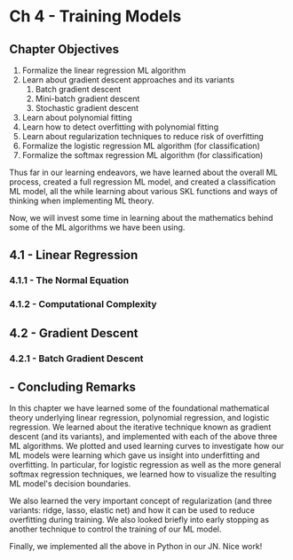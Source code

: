 # Ch 4 - Training Models

## Chapter Objectives

1. Formalize the linear regression ML algorithm
2. Learn about gradient descent approaches and its variants
    1. Batch gradient descent
    2. Mini-batch gradient descent
    3. Stochastic gradient descent
3. Learn about polynomial fitting
4. Learn how to detect overfitting with polynomial fitting
5. Learn about regularization techniques to reduce risk of overfitting
6. Formalize the logistic regression ML algorithm (for classification)
7. Formalize the softmax regression ML algorithm (for classification)

Thus far in our learning endeavors, we have learned about the overall ML process, created a full regression ML model, and created a classification ML model, all the while learning about various SKL functions and ways of thinking when implementing ML theory.

Now, we will invest some time in learning about the mathematics behind some of the ML algorithms we have been using. 


## 4.1 - Linear Regression

### 4.1.1 - The Normal Equation

### 4.1.2 - Computational Complexity

## 4.2 - Gradient Descent

### 4.2.1 - Batch Gradient Descent

## - Concluding Remarks

In this chapter we have learned some of the foundational mathematical theory underlying linear regression, polynomial regression, and logistic regression. We learned about the iterative technique known as gradient descent (and its variants), and implemented with each of the above three ML algorithms. We plotted and used learning curves to investigate how our ML models were learning which gave us insight into underfitting and overfitting. In particular, for logistic regression as well as the more general softmax regression techniques, we learned how to visualize the resulting ML model's decision boundaries.

We also learned the very important concept of regularization (and three variants: ridge, lasso, elastic net) and how it can be used to reduce overfitting during training. We also looked briefly into early stopping as another technique to control the training of our ML model.

Finally, we implemented all the above in Python in our JN. Nice work!





[anomaly_detection]: https://github.com/aj112358/ML_Notes/blob/main/01_The_Machine_Learning_Landscape/01_images/anomaly_detection.png "illustration of anomaly detection"
